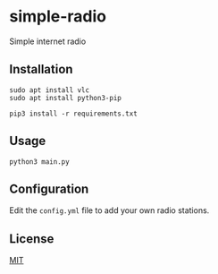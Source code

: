 # simple-radio
Simple internet radio

## Installation
```
sudo apt install vlc  
sudo apt install python3-pip

pip3 install -r requirements.txt
```

## Usage
```
python3 main.py
```

## Configuration
Edit the `config.yml` file to add your own radio stations.

## License
[MIT](https://choosealicense.com/licenses/mit/)
